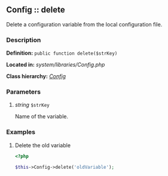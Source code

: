 
Config :: delete
-------------------------------------------

Delete a configuration variable from the local configuration file.


### Description ###

**Definition:** `public function delete($strKey)`

**Located in:** *system/libraries/Config.php*

**Class hierarchy:** *[Config](../Config.md)*


### Parameters ###

1. *string* `$strKey`

	Name of the variable.


### Examples ###

1. Delete the old variable

	```php
	<?php

	$this->Config->delete('oldVariable');